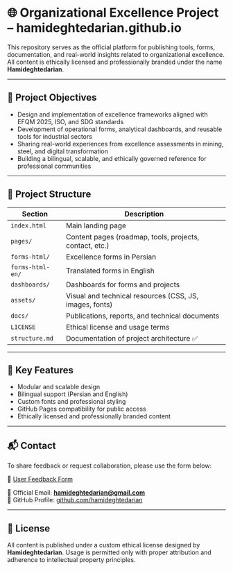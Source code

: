 # 🌐 Organizational Excellence Project – hamideghtedarian.github.io

This repository serves as the official platform for publishing tools, forms, documentation, and real-world insights related to organizational excellence. All content is ethically licensed and professionally branded under the name **Hamideghtedarian**.

---

## 🎯 Project Objectives

- Design and implementation of excellence frameworks aligned with EFQM 2025, ISO, and SDG standards
- Development of operational forms, analytical dashboards, and reusable tools for industrial sectors
- Sharing real-world experiences from excellence assessments in mining, steel, and digital transformation
- Building a bilingual, scalable, and ethically governed reference for professional communities

---

## 🧩 Project Structure

| Section | Description |
|---------|-------------|
| `index.html` | Main landing page |
| `pages/` | Content pages (roadmap, tools, projects, contact, etc.) |
| `forms-html/` | Excellence forms in Persian |
| `forms-html-en/` | Translated forms in English |
| `dashboards/` | Dashboards for forms and projects |
| `assets/` | Visual and technical resources (CSS, JS, images, fonts) |
| `docs/` | Publications, reports, and technical documents |
| `LICENSE` | Ethical license and usage terms |
| `structure.md` | Documentation of project architecture ✅

---

## 📌 Key Features

- Modular and scalable design
- Bilingual support (Persian and English)
- Custom fonts and professional styling
- GitHub Pages compatibility for public access
- Ethically licensed and professionally branded content

---

## 📬 Contact

To share feedback or request collaboration, please use the form below:

🔗 [User Feedback Form](forms-html-en/Feedback-Form-EN.html)

📧 Official Email: **hamideghtedarian@gmail.com**  
🔗 GitHub Profile: [github.com/hamideghtedarian](https://github.com/hamideghtedarian)

---

## 📖 License

All content is published under a custom ethical license designed by **Hamideghtedarian**. Usage is permitted only with proper attribution and adherence to intellectual property principles.
